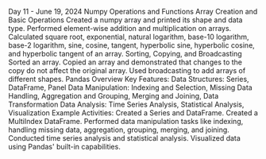 Day 11 - June 19, 2024
Numpy Operations and Functions
Array Creation and Basic Operations
Created a numpy array and printed its shape and data type.
Performed element-wise addition and multiplication on arrays.
Calculated square root, exponential, natural logarithm, base-10 logarithm, base-2 logarithm, sine, cosine, tangent, hyperbolic sine, hyperbolic cosine, and hyperbolic tangent of an array.
Sorting, Copying, and Broadcasting
Sorted an array.
Copied an array and demonstrated that changes to the copy do not affect the original array.
Used broadcasting to add arrays of different shapes.
Pandas Overview
Key Features:
Data Structures: Series, DataFrame, Panel
Data Manipulation: Indexing and Selection, Missing Data Handling, Aggregation and Grouping, Merging and Joining, Data Transformation
Data Analysis: Time Series Analysis, Statistical Analysis, Visualization
Example Activities:
Created a Series and DataFrame.
Created a MultiIndex DataFrame.
Performed data manipulation tasks like indexing, handling missing data, aggregation, grouping, merging, and joining.
Conducted time series analysis and statistical analysis.
Visualized data using Pandas' built-in capabilities.
